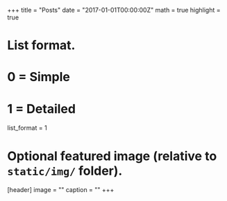 +++
title = "Posts"
date = "2017-01-01T00:00:00Z"
math = true
highlight = true

# List format.
#   0 = Simple
#   1 = Detailed
list_format = 1

# Optional featured image (relative to `static/img/` folder).
[header]
image = ""
caption = ""
+++
